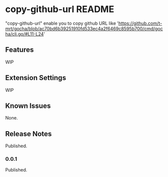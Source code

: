 # copy-github-url README

"copy-github-url" enable you to copy github URL like 'https://github.com/t-mrt/gocha/blob/ac70bd6b39251910fd533ec4a2f6469c8595b700/cmd/gocha/cli.go/#L11-L24'

## Features

WIP

## Extension Settings

WIP

## Known Issues

None.

## Release Notes

Published.

### 0.0.1

Published.
